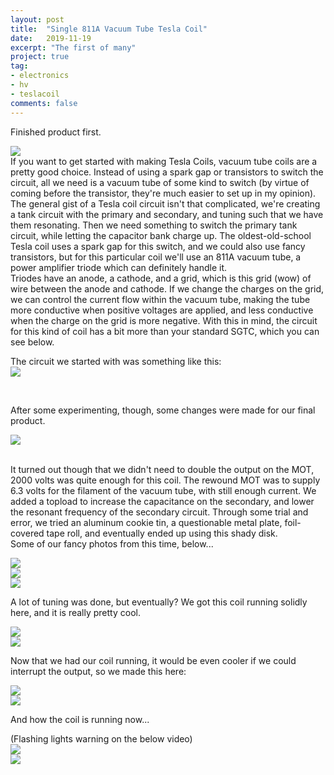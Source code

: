 ```yaml
---
layout: post
title:  "Single 811A Vacuum Tube Tesla Coil"
date:   2019-11-19
excerpt: "The first of many"
project: true
tag:
- electronics
- hv
- teslacoil
comments: false
---
```


Finished product first.

![](https://ctychen.github.io/assets/images/vttcspinner.gif)
<br/>
If you want to get started with making Tesla Coils, vacuum tube coils are a pretty good choice.
Instead of using a spark gap or transistors to switch the circuit, all we need is a vacuum tube of some
kind to switch (by virtue of coming before the transistor, they're much easier to set up in my opinion).
<br/>
The general gist of a Tesla coil circuit isn't that complicated, we're creating a tank circuit with the primary and secondary, and tuning such that we have them resonating. Then we need something to switch the primary tank circuit,
while letting the capacitor bank charge up. The oldest-old-school Tesla coil uses a spark gap for this switch, and we
could also use fancy transistors, but for this particular coil we'll use an 811A vacuum tube, a power amplifier triode which can definitely handle it.
<br/>
Triodes have an anode, a cathode, and a grid, which is this grid (wow) of wire between the anode and cathode. If we change the charges on the grid, we can control the current flow within the vacuum tube, making the tube more conductive when positive voltages are applied, and less conductive when the charge on the grid is more negative.
With this in mind, the circuit for this kind of coil has a bit more than your standard SGTC, which you can see below.
<br/>

The circuit we started with was something like this:
<br/>
![](https://ctychen.github.io/assets/images/circuitdiagramvttc.jpg)

<br/>

After some experimenting, though, some changes were made for our final product.

![](https://ctychen.github.io/assets/images/circuitvttc.jpg)

<br/>
It turned out though that we didn't need to double the output on the MOT, 2000 volts was quite enough for this coil.
The rewound MOT was to supply 6.3 volts for the filament of the vacuum tube, with still enough current.
We added a topload to increase the capacitance on the secondary, and lower the resonant frequency of the secondary circuit. Through some trial and error, we tried an aluminum
cookie tin, a questionable metal plate, foil-covered tape roll, and eventually ended up using this shady disk.
<br/>
Some of our fancy photos from this time, below...

![](https://ctychen.github.io/assets/images/vttctrial1.jpg)
<br/>
![](https://ctychen.github.io/assets/images/vttctrial2.jpg)
<br/>
![](https://ctychen.github.io/assets/images/vttctrial2.jpg)


A lot of tuning was done, but eventually? We got this coil running solidly here, and it is really pretty cool.

![](https://ctychen.github.io/assets/images/vttc1.gif)
<br/>
![](https://ctychen.github.io/assets/images/vttc2.gif)
<br/>


Now that we had our coil running, it would be even cooler if we could interrupt the output, so we made this
here:

![](https://ctychen.github.io/assets/images/interrupterfront.jpg)
<br/>
![](https://ctychen.github.io/assets/images/interrupterback.jpg)
<br/>

And how the coil is running now...

(Flashing lights warning on the below video)
<br/>
![](https://ctychen.github.io/assets/images/flashing.gif)
<br/>
![](https://ctychen.github.io/assets/images/morevttc1.jpg)
